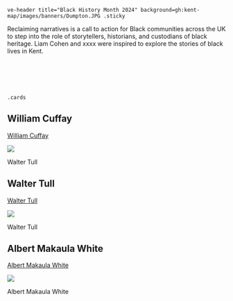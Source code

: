 `ve-header title="Black History Month 2024" background=gh:kent-map/images/banners/Dumpton.JPG .sticky`

Reclaiming narratives is a call to action for Black communities across the UK to step into the role of storytellers, historians, and custodians of black heritage. Liam Cohen and xxxx were inspired to explore the stories of black lives in Kent.


# &nbsp; 
`.cards`

## William Cuffay

[William Cuffay](/19c/19c-cuffay-biography)

![](https://raw.githubusercontent.com/kent-map/images/main/thumbnails/wartime_Spanish_Armada.jpg)

Walter Tull

## Walter Tull

[Walter Tull](/20c/20c-tull-biography)

![](https://raw.githubusercontent.com/kent-map/images/main/thumbnails/wartime_Spanish_Armada.jpg)

Walter Tull

## Albert Makaula White

[Albert Makaula White](/19c/19cc-makaula-white-biography)

![](https://raw.githubusercontent.com/kent-map/images/main/thumbnails/the_garden_of_england1.jpg)

Albert Makaula White
